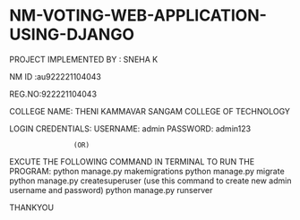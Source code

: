 # NM-VOTING-WEB-APPLICATION-USING-DJANGO

PROJECT IMPLEMENTED BY : SNEHA K

NM ID :au922221104043

REG.NO:922221104043

COLLEGE NAME: THENI KAMMAVAR SANGAM COLLEGE OF TECHNOLOGY

LOGIN CREDENTIALS:
              USERNAME: admin
              PASSWORD: admin123

                    (OR)
  EXCUTE THE FOLLOWING COMMAND IN TERMINAL TO RUN THE PROGRAM:
              python manage.py makemigrations
              python manage.py migrate
              python manage.py createsuperuser (use this command to create new admin username and password)
              python manage.py runserver
              
THANKYOU
          
                 

